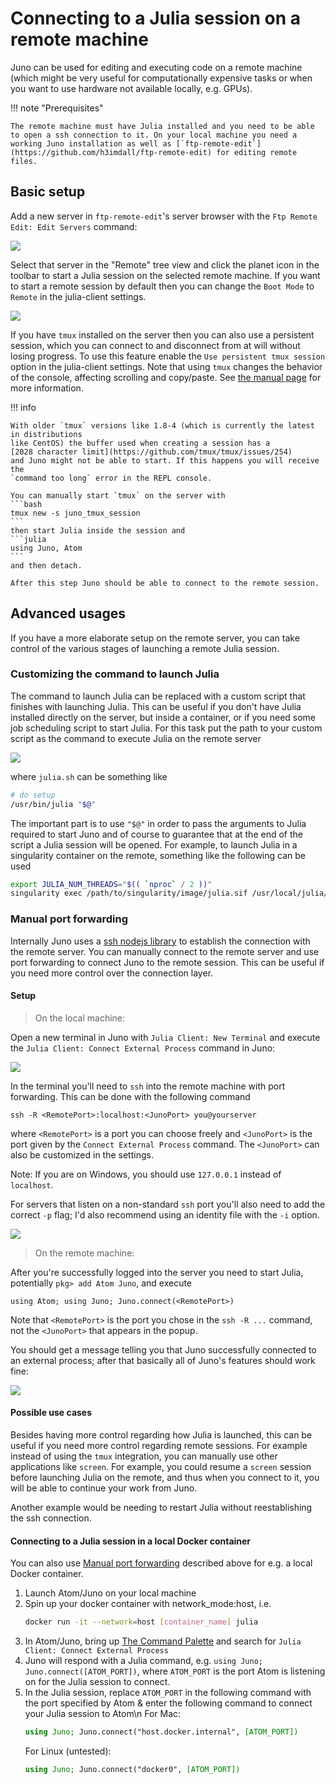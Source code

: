 # Connecting to a Julia session on a remote machine

Juno can be used for editing and executing code on a remote machine (which might be very useful for computationally expensive tasks or when you want to use hardware not available locally, e.g. GPUs).

!!! note "Prerequisites"

    The remote machine must have Julia installed and you need to be able to open a ssh connection to it. On your local machine you need a working Juno installation as well as [`ftp-remote-edit`](https://github.com/h3imdall/ftp-remote-edit) for editing remote files.

## Basic setup

Add a new server in `ftp-remote-edit`'s server browser with the `Ftp Remote Edit: Edit Servers` command:

![](../assets/remote3.5.png)

Select that server in the "Remote" tree view and click the planet icon in the toolbar to start a Julia session on the selected remote machine. If you want to start a remote session by default then you can change the `Boot Mode` to `Remote` in the julia-client settings.

![](../assets/remote4.png)

If you have `tmux` installed on the server then you can also use a persistent session, which you can connect to and disconnect from at will without losing progress. To use this feature enable the `Use
persistent tmux session` option in the julia-client settings.
Note that using `tmux` changes the behavior of the console, affecting scrolling and copy/paste.
See [the manual page](https://man.openbsd.org/OpenBSD-current/man1/tmux.1#DEFAULT_KEY_BINDINGS) for more information.

!!! info

    With older `tmux` versions like 1.8-4 (which is currently the latest in distributions
    like CentOS) the buffer used when creating a session has a
    [2028 character limit](https://github.com/tmux/tmux/issues/254)
    and Juno might not be able to start. If this happens you will receive the
    `command too long` error in the REPL console.

    You can manually start `tmux` on the server with
    ```bash
    tmux new -s juno_tmux_session
    ```
    then start Julia inside the session and
    ```julia
    using Juno, Atom
    ```
    and then detach.

    After this step Juno should be able to connect to the remote session.

## Advanced usages

If you have a more elaborate setup on the remote server, you can take control of
the various stages of launching a remote Julia session.

### Customizing the command to launch Julia

The command to launch Julia can be replaced with a custom script that finishes with
launching Julia. This can be useful if you don't have Julia installed directly on
the server, but inside a container, or if you need some job scheduling script
to start Julia. For this task put the path to your custom script as the
command to execute Julia on the remote server

![](../assets/remote5.png)

where `julia.sh` can be something like
```bash
# do setup
/usr/bin/julia "$@"
```
The important part is to use `"$@"` in order to pass the arguments to Julia required to start Juno
and of course to guarantee that at the end of the script a Julia session will be opened.
For example, to launch Julia in a singularity container on the remote, something like the following can be used
```bash
export JULIA_NUM_THREADS="$(( `nproc` / 2 ))"
singularity exec /path/to/singularity/image/julia.sif /usr/local/julia/bin/julia -O 3 "$@"
```

### Manual port forwarding

Internally Juno uses a [ssh nodejs library](https://github.com/mscdex/ssh2)
to establish the connection with the remote server.
You can manually connect to the remote server and use port forwarding to
connect Juno to the remote session. This can be useful if you need more control
over the connection layer.

#### Setup

> On the local machine:

Open a new terminal in Juno with `Julia Client: New Terminal` and execute the
`Julia Client: Connect External Process` command in Juno:

![](../assets/remote1.png)

In the terminal you'll need to `ssh` into the remote machine with port forwarding.
This can be done with the following command
```
ssh -R <RemotePort>:localhost:<JunoPort> you@yourserver
```
where `<RemotePort>` is a port you can choose freely and `<JunoPort>` is the port given by the `Connect External Process` command.
The `<JunoPort>` can also be customized in the settings.

Note: If you are on Windows, you should use `127.0.0.1` instead of `localhost`.

For servers that listen on a non-standard `ssh` port you'll also need to add the correct `-p` flag;
I'd also recommend using an identity file with the `-i` option.

![](../assets/remote2.png)

> On the remote machine:

After you're successfully logged into the server you need to start Julia, potentially `pkg> add Atom Juno`, and execute
```
using Atom; using Juno; Juno.connect(<RemotePort>)
```

Note that `<RemotePort>` is the port you chose in the `ssh -R ...` command, not the `<JunoPort>` that appears in the popup.

You should get a message telling you that Juno successfully connected to an external process;
after that basically all of Juno's features should work fine:

![](../assets/remote3.png)

#### Possible use cases

Besides having more control regarding how Julia is launched,
this can be useful if you need more control regarding
remote sessions. For example instead of using the `tmux` integration,
you can manually use other applications like `screen`.
For example, you could resume a `screen` session before
launching Julia on the remote, and thus when you
connect to it, you will be able to continue your work from
Juno.

Another example would be needing to restart Julia without
reestablishing the ssh connection.

#### Connecting to a Julia session in a local Docker container

You can also use [Manual port forwarding](@ref) described above for e.g. a local Docker container.

1. Launch Atom/Juno on your local machine
2. Spin up your docker container with network_mode:host, i.e.
   ```bash
   docker run -it --network=host [container_name] julia
   ```
3. In Atom/Juno, bring up [The Command Palette](@ref) and search for `Julia Client: Connect External Process`
4. Juno will respond with a Julia command, e.g. `using Juno; Juno.connect([ATOM_PORT])`, where `ATOM_PORT` is the port Atom is listening on for the Julia session to connect.
5. In the Julia session, replace `ATOM_PORT` in the following command with the port specified by Atom & enter the following command to connect your Julia session to Atom\n
   For Mac:
   ```julia
   using Juno; Juno.connect("host.docker.internal", [ATOM_PORT])
   ```
   For Linux (untested):
   ```julia
   using Juno; Juno.connect("docker0", [ATOM_PORT])
   ```
